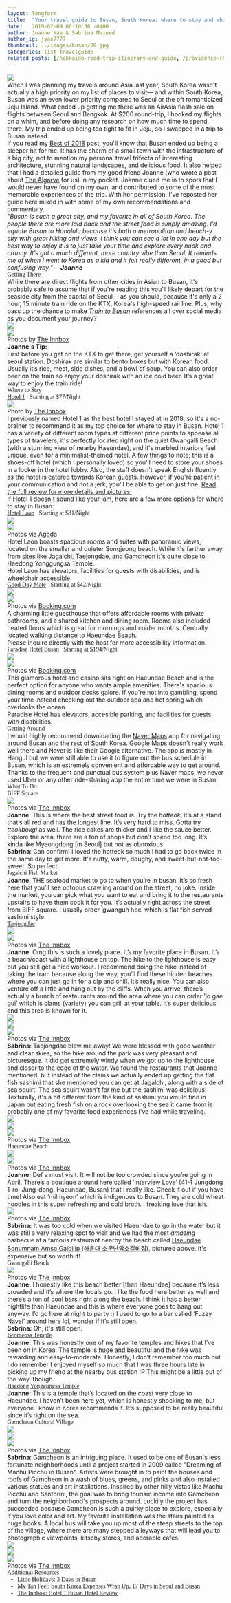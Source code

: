 ```yaml
---
layout: longform
title:  "Your travel guide to Busan, South Korea: where to stay and what to do."
date:   2019-02-09 00:10:36 -0400
author: Joanne Yae & Sabrina Majeed
author_ig: jyae7777
thumbnail: ../images/busan/00.jpg
categories: list travelguide
related_posts: [/hokkaido-road-trip-itinerary-and-guide, /providence-rhode-island-travel-guide]
---
```


<img class="mt3-ns mt3 mb4-ns mb3" src="../images/busan/00.jpg">

<p class="pb3" style="max-width: 650px; margin: auto;">When I was planning my travels around Asia last year, South Korea wasn't actually a high priority on my list of places to visit— and within South Korea, Busan was an even lower priority compared to Seoul or the oft romanticized Jeju Island. What ended up getting me there was an AirAsia flash sale on flights between Seoul and Bangkok. At $200 round-trip, I booked my flights on a whim, and before doing any research on how much time to spend there. My trip ended up being too tight to fit in Jeju, so I swapped in a trip to Busan instead.</p>

<p class="pb3" style="max-width: 650px; margin: auto;">If you read my <a href="http://theinnbox.co/the-innbox-best-places-to-stay-2018/" target="new">Best of 2018</a> post, you'll know that Busan ended up being a sleeper hit for me. It has the charm of a small town with the infrastructure of a big city, not to mention my personal travel trifecta of interesting architecture, stunning natural landscapes, and delicious food. It also helped that I had a detailed guide from my good friend Joanne (who wrote a post about <a href="http://theinnbox.co/the-algarve-portugal-travel-guide/" target="new">The Algarve</a> for us) in my pocket. Joanne clued me in to spots that I would never have found on my own, and contributed to some of the most memorable experiences of the trip. With her permission, I've reposted her guide here mixed in with some of my own recommendations and commentary.</p>


<p class="pb3 pb4-ns" style="max-width: 650px; margin: auto;">
<i>"Busan is such a great city, and my favorite in all of South Korea. The people there are more laid back and the street food is simply amazing. I’d equate Busan to Honolulu because it’s both a metropolitan and beach-y city with great hiking and views. I think you can see a lot in one day but the best way to enjoy it is to just take your time and explore every nook and cranny. It’s got a much different, more country vibe than Seoul. It reminds me of when I went to Korea as a kid and it felt really different, in a good but confusing way." —<b>Joanne</b></i></p>

<p id="anchor" class="f2 pt3 pb3 lh-title" style="font-family: 'Gilroy-ExtraBold'; max-width: 650px; margin: auto;">Getting There</p>

<p class="pb4-ns pb3" style="max-width: 650px; margin: auto;">
While there are direct flights from other cities in Asian to Busan, it's probably safe to assume that if you're reading this you'll likely depart for the seaside city from the capital of Seoul— as you should, because it's only a 2 hour, 15 minute train ride on the KTX, Korea's high-speed rail line. Plus, why pass up the chance to make <i><a href="https://www.imdb.com/title/tt5700672/" target="new">Train to Busan</a></i> references all over social media as you document your journey?</p>

<div class="fl w-100 w-50-ns pr1-ns mb1 mb0-ns">
<img src="../images/busan/01.jpg">
</div>
<div class="fl w-100 w-50-ns pl1-ns mb1 mb2-ns">
<img src="../images/busan/02.jpg">
</div>
<p class="f7 pb4-ns pb3" style="max-width: 650px; margin: auto;">
Photos by <a href="https://www.instagram.com/theinnbox/" target="blank">The Innbox</a></p>

<p class="f6 pl4 pt4 pr4 pb4 bg-washed-red" style="max-width: 650px; margin: auto;">​​<b>Joanne's Tip:</b><br>
First before you get on the KTX to get there, get yourself a ‘doshirak’ at seoul station. Doshirak are similar to bento boxes but with Korean food. Usually it’s rice, meat, side dishes, and a bowl of soup.  You can also order beer on the train so enjoy your doshirak with an ice cold beer. It’s a great way to enjoy the train ride!</p>


<p class="f2 pt5 pb2 lh-title" style="font-family: 'Gilroy-ExtraBold'; max-width: 650px; margin: auto;">Where to Stay</p>

<p class="f4 pt3 pb3 lh-title" style="font-family: 'Gilroy-ExtraBold'; max-width: 650px; margin: auto;"><a href="http://theinnbox.co/the-aviary-hotel-siem-reap-review/" target="_blank" class="link underline-hover orange">Hotel 1</a><span class="f5 light-silver">&nbsp; &nbsp;Starting at $77/Night</span></p>

<div class="fl w-100 w-100-ns mb1 mb2-ns">
<img src="../images/bestof2018/hotel1-2.jpg">
</div>
<p class="f7 pb3" style="max-width: 650px; margin: auto;">
Photo by <a href="https://www.instagram.com/theinnbox/" target="blank">The Innbox</a></p>

<p class="pb3" style="max-width: 650px; margin: auto;">
I previously named Hotel 1 as the best hotel I stayed at in 2018, so it's a no-brainer to recommend it as my top choice for where to stay in Busan. Hotel 1 has a variety of different room types at different price points to appease all types of travelers, it's perfectly located right on the quiet Gwangalli Beach (with a stunning view of nearby Haeundae), and it's marbled interiors feel unique, even for a minimalist-themed hotel. A few things to note; this is a shoes-off hotel (which I personally loved) so you'll need to store your shoes in a locker in the hotel lobby. Also, the staff doesn't speak English fluently as the hotel is catered towards Korean guests. However, if you're patient in your communication and not a jerk, you'll be able to get on just fine. <a href="http://theinnbox.co/hotel-1-busan-review/" target="new">Read the full review for more details and pictures.</a></p>

<p class="pb3 pb4-ns" style="max-width: 650px; margin: auto;">
If Hotel 1 doesn't sound like your jam, here are a few more options for where to stay in Busan:</p>

<p id="anchor" class="f4 pt3 pb3 lh-title" style="font-family: 'Gilroy-ExtraBold'; max-width: 650px; margin: auto;"><a href="https://www.agoda.com/partners/partnersearch.aspx?pcs=1&cid=1801609&hid=4495507" target="_blank" class="link underline-hover orange">Hotel Laon</a><span class="f5 light-silver">&nbsp; &nbsp;Starting at $81/Night</span></p>

<div class="fl w-100 w-50-ns pr1-ns mb1 mb0-ns">
<img src="../images/busan/03.jpg">
</div>
<div class="fl w-100 w-50-ns pl1-ns mb1 mb2-ns">
<img src="../images/busan/04.jpg">
</div>
<p class="f7 pb3" style="max-width: 650px; margin: auto;">
Photos via <a href="https://www.agoda.com/partners/partnersearch.aspx?pcs=1&cid=1801609&hid=4495507" target="blank">Agoda</a></p>

<p class="pb2" style="max-width: 650px; margin: auto;">
Hotel Laon boasts spacious rooms and suites with panoramic views, located on the smaller and quieter Songjeong beach. While it's farther away from sites like Jagalchi, Taejongdae, and Gamcheon it's quite close to Haedong Yonggungsa Temple.</p>

<p class="f6 i light-silver pb4" style="max-width: 650px; margin: auto;">Hotel Laon has elevators, facilities for guests with disabilities, and is wheelchair accessible.</p>

<p id="anchor" class="f4 pt3 pb3 lh-title" style="font-family: 'Gilroy-ExtraBold'; max-width: 650px; margin: auto;"><a href="https://www.booking.com/hotel/kr/good-day-mate.en.html?aid=1452227" target="_blank" class="link underline-hover orange">Good Day Mate</a><span class="f5 light-silver">&nbsp; &nbsp;Starting at $42/Night</span></p>

<div class="fl w-100 w-50-ns pr1-ns mb1 mb0-ns">
<img src="../images/busan/05.jpg">
</div>
<div class="fl w-100 w-50-ns pl1-ns mb1 mb2-ns">
<img src="../images/busan/06.jpg">
</div>
<p class="f7 pb3" style="max-width: 650px; margin: auto;">
Photos via <a href="https://www.booking.com/hotel/kr/good-day-mate.en.html?aid=1452227" target="blank">Booking.com</a></p>

<p class="pb2" style="max-width: 650px; margin: auto;">
A charming little guesthouse that offers affordable rooms with private bathrooms, and a shared kitchen and dining room. Rooms also included heated floors which is great for mornings and colder months. Centrally located walking distance to Haeundae Beach.</p>

<p class="f6 i light-silver pb4" style="max-width: 650px; margin: auto;">Please inquire directly with the host for more accessibility information.</p>

<p id="anchor" class="f4 pt3 pb3 lh-title" style="font-family: 'Gilroy-ExtraBold'; max-width: 650px; margin: auto;"><a href="https://www.booking.com/hotel/kr/paradise-busan.en.html?aid=1452227" target="_blank" class="link underline-hover orange">Paradise Hotel Busan</a><span class="f5 light-silver">&nbsp; &nbsp;Starting at $194/Night</span></p>

<div class="fl w-100 w-50-ns pr1-ns mb1 mb0-ns">
<img src="../images/busan/07.jpg">
</div>
<div class="fl w-100 w-50-ns pl1-ns mb1 mb2-ns">
<img src="../images/busan/08.jpg">
</div>
<p class="f7 pb3" style="max-width: 650px; margin: auto;">
Photos via <a href="https://www.booking.com/hotel/kr/paradise-busan.en.html?aid=1452227" target="blank">Booking.com</a></p>

<p class="pb2" style="max-width: 650px; margin: auto;">
This glamorous hotel and casino sits right on Haeundae Beach and is the perfect option for anyone who wants ample amenities. There's spacious dining rooms and outdoor decks galore. If you're not into gambling, spend your time instead checking out the outdoor spa and hot spring which overlooks the ocean.</p>

<p class="f6 i light-silver" style="max-width: 650px; margin: auto;">Paradise Hotel has elevators, accesible parking, and facilities for guests with disabilities.</p>

<p class="f2 pt5-ns pt3 pb3 lh-title" style="font-family: 'Gilroy-ExtraBold'; max-width: 650px; margin: auto;">Getting Around</p>

<p class="" style="max-width: 650px; margin: auto;">
I would highly recommend downloading the <a href="https://map.naver.com/" target="new">Naver Maps</a> app for navigating around Busan and the rest of South Korea. Google Maps doesn't really work well there and Naver is like their Google alternative. The app <i>is</i> mostly in Hangul but we were still able to use it to figure out the bus schedule in Busan, which is an extremely convenient and affordable way to get around. Thanks to the frequent and punctual bus system plus Naver maps, we never used Uber or any other ride-sharing app the entire time we were in Busan!</p>

<p class="f2 pt5-ns pt3 pb3 lh-title" style="font-family: 'Gilroy-ExtraBold'; max-width: 650px; margin: auto;">What To Do</p>

<p class="f3 pt3 pb3 lh-title" style="font-family: 'Gilroy-ExtraBold'; max-width: 650px; margin: auto;">BIFF Square</p>

<div class="fl w-100 mb1 mb2-ns">
<img src="../images/busan/09.jpg">
</div>
<p class="f7 pb3" style="max-width: 650px; margin: auto;">
Photos via <a href="https://www.instagram.com/theinnbox/" target="blank">The Innbox</a></p>

<p class="pb3" style="max-width: 650px; margin: auto;">
<b>Joanne</b>: This is where the best street food is. Try the <i>hotteok</i>, it’s at a stand that’s all red and has the longest line. It’s very hard to miss.  Gotta try <i>tteokbokgi</i> as well.  The rice cakes are thicker and I like the sauce better.  Explore the area, there are a ton of shops but don’t spend too long. It’s kinda like Myeongdong [in Seoul] but not as obnoxious.</p>

<p class="pb3 pb4-ns" style="max-width: 650px; margin: auto;">
<b>Sabrina</b>: Can confirm! I loved the hotteok so much I had to go back twice in the same day to get more. It's nutty, warm, doughy, and sweet-but-not-too-sweet. So perfect.</p>

<p class="f3 pt3 pb3 lh-title" style="font-family: 'Gilroy-ExtraBold'; max-width: 650px; margin: auto;">Jagalchi Fish Market</p>

<p class="pb3 pb4-ns" style="max-width: 650px; margin: auto;">
<b>Joanne</b>: THE seafood market to go to when you’re in busan.  It’s so fresh here that you’ll see octopus crawling around on the street, no joke.  Inside the market, you can pick what you want to eat and bring it to the restaurants upstairs to have them cook it for you. It’s actually right across the street from BIFF square.  I usually order ‘gwanguh hoe’ which is flat fish served sashimi style.</p>

<p class="f3 pt3 pb3 lh-title" style="font-family: 'Gilroy-ExtraBold'; max-width: 650px; margin: auto;"><a href="http://english.visitkorea.or.kr/enu/ATR/SI_EN_3_1_1_1.jsp?cid=264167" target="new">Taejongdae</a></p>

<div class="fl w-100 w-50-ns pr1-ns mb1 mb0-ns">
<img src="../images/busan/10.jpg">
</div>
<div class="fl w-100 w-50-ns pl1-ns mb1 mb2-ns">
<img src="../images/busan/11.jpg">
</div>
<p class="f7 pb3" style="max-width: 650px; margin: auto;">
Photos via <a href="https://www.instagram.com/theinnbox/" target="blank">The Innbox</a></p>

<p class="pb3 pb4-ns" style="max-width: 650px; margin: auto;">
<b>Joanne</b>: Omg this is such a lovely place. It’s my favorite place in Busan. It’s a beach/coast with a lighthouse on top. The hike to the lighthouse is easy but you still get a nice workout. I recommend doing the hike instead of taking the tram because along the way, you’ll find these hidden beaches where you can just go in for a dip and chill. It’s really nice.  You can also venture off a little and hang out by the cliffs.  When you arrive, there’s actually a bunch of restaurants around the area where you can order ‘jo gae gui’ which is clams (variety) you can grill at your table.  It’s super delicious and this area is known for it.</p>

<div class="fl w-100 mb1 mb2-ns">
<img src="../images/busan/12.jpg">
</div>
<div class="fl w-100 w-50-ns pr1-ns mb1 mb0-ns">
<img src="../images/busan/13.jpg">
</div>
<div class="fl w-100 w-50-ns pl1-ns mb1 mb2-ns">
<img src="../images/busan/14.jpg">
</div>
<p class="f7 pb3" style="max-width: 650px; margin: auto;">
Photos via <a href="https://www.instagram.com/theinnbox/" target="blank">The Innbox</a></p>

<p class="pb3 pb4-ns" style="max-width: 650px; margin: auto;">
<b>Sabrina</b>: Taejongdae blew me away! We were blessed with good weather and clear skies, so the hike around the park was very pleasant and picturesque. It did get extremely windy when we got up to the lighthouse and closer to the edge of the water. We found the restaurants that Joanne mentioned, but instead of the clams we actually ended up getting the flat fish sashimi that she mentioned you can get at Jagalchi, along with a side of sea squirt. The sea squirt wasn't for me but the sashimi was delicious! Texturally, it's a bit different from the kind of sashimi you would find in Japan but eating fresh fish on a rock overlooking the sea it came from is probably one of my favorite food experiences I've had while traveling.</p>

<div class="fl w-100 w-50-ns pr1-ns mb1 mb0-ns">
<img src="../images/busan/15.jpg">
</div>
<div class="fl w-100 w-50-ns pl1-ns mb1 mb2-ns">
<img src="../images/busan/16.jpg">
</div>
<div class="fl w-100 mb1 mb2-ns">
<img src="../images/busan/17.jpg">
</div>
<p class="f7 pb3" style="max-width: 650px; margin: auto;">
Photos via <a href="https://www.instagram.com/theinnbox/" target="blank">The Innbox</a></p>

<p class="f3 pt3 pb3 lh-title" style="font-family: 'Gilroy-ExtraBold'; max-width: 650px; margin: auto;">Haeundae Beach</p>

<div class="fl w-100 w-50-ns pr1-ns mb1 mb0-ns">
<img src="../images/busan/18.jpg">
</div>
<div class="fl w-100 w-50-ns pl1-ns mb1 mb2-ns">
<img src="../images/busan/19.jpg">
</div>
<p class="f7 pb3" style="max-width: 650px; margin: auto;">
Photos via <a href="https://www.instagram.com/theinnbox/" target="blank">The Innbox</a></p>

<p class="pb3 pb4-ns" style="max-width: 650px; margin: auto;">
<b>Joanne:</b> Def a must visit. It will not be too crowded since you’re going in April. There’s a boutique around here called ‘Interview Love’ (41-1 Jungdong 1-ro, Jung-dong, Haeundae, Busan) that I really like. Check it out if you have time! Also eat ‘milmyeon’ which is indigenous to Busan. They are cold wheat noodles in this super refreshing and cold broth. I freaking love that ish.</p>

<div class="fl w-100 mb1 mb2-ns">
<img src="../images/busan/20.jpg">
</div>
<p class="f7 pb3" style="max-width: 650px; margin: auto;">
Photos via <a href="https://www.instagram.com/theinnbox/" target="blank">The Innbox</a></p>

<p class="pb3 pb4-ns" style="max-width: 650px; margin: auto;">
<b>Sabrina:</b> It was too cold when we visited Haeundae to go in the water but it was still a very relaxing spot to visit and we had the most <i>amazing</i> barbecue at a famous restaurant nearby the beach called <a href="https://foursquare.com/v/%ED%95%B4%EC%9A%B4%EB%8C%80-%EC%86%8C%EB%AC%B8%EB%82%9C%EC%95%94%EC%86%8C%EA%B0%88%EB%B9%84%EC%A7%91/4bf7b5ed8d30d13a856aff17" target="new">Haeundae Sonumnam Amso Galbijip (해운대 소문난암소갈비집)</a>, pictured above. It's expensive but so worth it!</p>

<p class="f3 pt3 pb3 lh-title" style="font-family: 'Gilroy-ExtraBold'; max-width: 650px; margin: auto;">Gwangalli Beach</p>

<div class="fl w-100 mb1 mb2-ns">
<img src="../images/busan/21.jpg">
</div>
<p class="f7 pb3" style="max-width: 650px; margin: auto;">
Photos via <a href="https://www.instagram.com/theinnbox/" target="blank">The Innbox</a></p>

<p class="pb3" style="max-width: 650px; margin: auto;">
<b>Joanne:</b> I honestly like this beach better [than Haeundae] because it’s less crowded and it’s where the locals go. I like the food here better as well and there’s a ton of cool bars right along the beach. I think it has a better nightlife than Haeundae and this is where everyone goes to hang out anyway. I’d go here at night to party :) I used to go to a bar called ‘Fuzzy Navel’ around here lol, wonder if it’s still open.</p>

<p class="pb3 pb4-ns" style="max-width: 650px; margin: auto;">
<b>Sabrina:</b> Oh, it's still open.</p>


<p class="f3 pt3 pb3 lh-title" style="font-family: 'Gilroy-ExtraBold'; max-width: 650px; margin: auto;"><a href="http://english.visitkorea.or.kr/enu/ATR/SI_EN_3_1_1_1.jsp?cid=264227" target="new">Beomeosa Temple</a></p>

<p class="pb3 pb4-ns" style="max-width: 650px; margin: auto;">
<b>Joanne:</b> This was honestly one of my favorite temples and hikes that I’ve been on in Korea. The temple is huge and beautiful and the hike was rewarding and easy-to-moderate. Honestly, I don’t remember too much but I do remember I enjoyed myself so much that I was three hours late in picking up my friend at the nearby bus station :P This might be a little out of the way, though.</p>


<p class="f3 pt3 pb3 lh-title" style="font-family: 'Gilroy-ExtraBold'; max-width: 650px; margin: auto;"><a href="http://english.visitkorea.or.kr/enu/ATR/SI_EN_3_1_1_1.jsp?cid=264404" target="new">Haedong Yonggungsa Temple</a></p>

<p class="pb3 pb4-ns" style="max-width: 650px; margin: auto;">
<b>Joanne:</b> This is a temple that’s located on the coast very close to Haeundae. I haven’t been here yet, which is honestly shocking to me, but everyone I know in Korea recommends it. It’s supposed to be really beautiful since it’s right on the sea.</p>


<p class="f3 pt3 pb3 lh-title" style="font-family: 'Gilroy-ExtraBold'; max-width: 650px; margin: auto;">Gamcheon Cultural Village</p>

<div class="fl w-100 mb1 mb2-ns">
<img src="../images/busan/22.jpg">
</div>
<div class="fl w-100 w-50-ns pr1-ns mb1 mb0-ns">
<img src="../images/busan/23.jpg">
</div>
<div class="fl w-100 w-50-ns pl1-ns mb1 mb2-ns">
<img src="../images/busan/24.jpg">
</div>
<p class="f7 pb3" style="max-width: 650px; margin: auto;">
Photos via <a href="https://www.instagram.com/theinnbox/" target="blank">The Innbox</a></p>

<p class="pb3 pb4-ns" style="max-width: 650px; margin: auto;">
<b>Sabrina</b>: Gamcheon is an intriguing place. It used to be one of Busan's less fortunate neighborhoods until a project started in 2009 called "Dreaming of Machu Picchu in Busan". Artists were brought in to paint the houses and roofs of Gamcheon in a wash of blues, greens, and pinks and also installed various statues and art installations. Inspired by other hilly vistas like Machu Picchu and Santorini, the goal was to bring tourism income into Gamcheon and turn the neighborhood's prospects around. Luckily the project has succeeded because Gamcheon is such a quirky place to explore, especially if you love color and art. My favorite installation was the stairs painted as huge books. A local bus will take you up most of the steep streets to the top of the village, where there are many stepped alleyways that will lead you to photographic viewpoints, kitschy stores, and adorable cafes.</p>

<div class="fl w-100 w-50-ns pr1-ns mb1 mb0-ns">
<img src="../images/busan/25.jpg">
</div>
<div class="fl w-100 w-50-ns pl1-ns mb1 mb2-ns">
<img src="../images/busan/26.jpg">
</div>
<div class="fl w-100 mb1 mb2-ns">
<img src="../images/busan/27.jpg">
</div>
<p class="f7 pb3" style="max-width: 650px; margin: auto;">
Photos via <a href="https://www.instagram.com/theinnbox/" target="blank">The Innbox</a></p>

<p class="f3 pt5-ns pt3 pb3 lh-title" style="font-family: 'Gilroy-ExtraBold'; max-width: 650px; margin: auto;">Additional Resources</p>

<ul style="font-family: 'Gilroy-ExtraBold'; max-width: 650px; margin: auto;">
<li><a href="https://littleholidays.net/blog/3-days-busan/" target="new">Little Holidays: 3 Days in Busan</a>
</li>
<li><a href="https://mytanfeet.com/south-korea/south-korea-expenses-seoul-busan/" target="new">My Tan Feet: South Korea Expenses Wrap Up, 17 Days in Seoul and Busan</a>
</li>
<li><a href="http://theinnbox.co/hotel-1-busan-review/" target="new">The Innbox: Hotel 1 Busan Hotel Review</a>
</li>
</ul>

